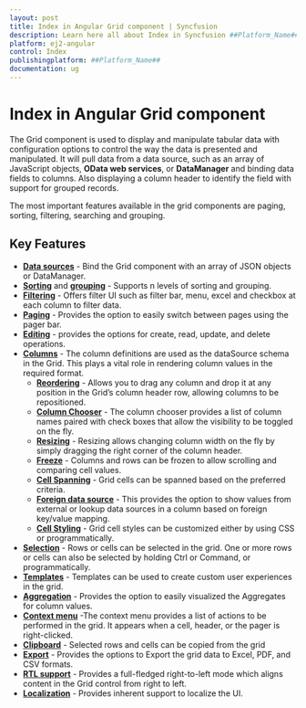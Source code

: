 ```yaml
---
layout: post
title: Index in Angular Grid component | Syncfusion
description: Learn here all about Index in Syncfusion ##Platform_Name## Grid component of Syncfusion Essential JS 2 and more.
platform: ej2-angular
control: Index 
publishingplatform: ##Platform_Name##
documentation: ug
---
```


# Index in Angular Grid component

The Grid component is used to display and manipulate tabular data with configuration options to control the way the data is presented and manipulated.
It will pull data from a data source, such as an array of JavaScript objects, **OData web services**, or **DataManager** and
binding data fields to columns. Also displaying a column header to identify the field with support for grouped records.

The most important features available in the grid components are paging, sorting, filtering, searching and grouping.

## Key Features

* [**Data sources**](./data-binding) - Bind the Grid component with an array of JSON objects or DataManager.
* [**Sorting**](./sorting) and [**grouping**](./grouping) - Supports n levels of sorting and grouping.
* [**Filtering**](./filtering) - Offers filter UI such as filter bar, menu, excel and checkbox at each column to filter data.
* [**Paging**](./paging) - Provides the option to easily switch between pages using the pager bar.
* [**Editing**](./edit) - provides the options for create, read, update, and delete operations.
* [**Columns**](./columns) - The column definitions are used as the dataSource schema in the Grid. This plays a vital role in rendering column values in the required format.
    * [**Reordering**](./columns/#reorder) - Allows you to drag any column and drop it at any position in the Grid’s column header row, allowing columns to be repositioned.
    * [**Column Chooser**](./columns/#column-chooser) - The column chooser provides a list of column names paired with check boxes that allow the visibility to be toggled on the fly.
    * [**Resizing**](./columns/#column-resizing) - Resizing allows changing column width on the fly by simply dragging the right corner of the column header.
    * [**Freeze**](./scrolling/#frozen-rows-and-columns) - Columns and rows can be frozen to allow scrolling and comparing cell values.
    * [**Cell Spanning**](./columns/#column-spanning) - Grid cells can be spanned based on the preferred criteria.
    * [**Foreign data source**](./columns/#foreign-key-column) - This provides the option to show values from external or lookup data sources in a column based on foreign key/value mapping.
    * [**Cell Styling**](./how-to/#customize-column-styles) - Grid cell styles can be customized either by using CSS or programmatically.
* [**Selection**](./selection) - Rows or cells can be selected in the grid. One or more rows or cells can also be selected by holding Ctrl or Command, or programmatically.
* [**Templates**](./columns/#column-template) - Templates can be used to create custom user experiences in the grid.
* [**Aggregation**](./aggregates) - Provides the option to easily visualized the Aggregates for column values.
* [**Context menu**](./context-menu) -The context menu provides a list of actions to be performed in the grid. It appears when a cell, header, or the pager is right-clicked.
* [**Clipboard**](./clipboard) - Selected rows and cells can be copied from the grid
* [**Export**](./pdf-export) - Provides the options to Export the grid data to Excel, PDF, and CSV formats.
* [**RTL support**](./global-local/#right-to-left---rtl) - Provides a full-fledged right-to-left mode which aligns content in the Grid control from right to left.
* [**Localization**](./global-local/#localization) - Provides inherent support to localize the UI.
